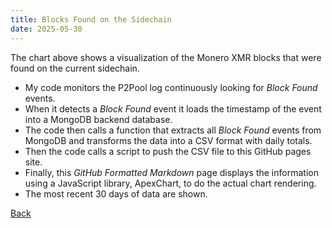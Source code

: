 ```yaml
---
title: Blocks Found on the Sidechain
date: 2025-05-30
---
```

<script src="https://cdnjs.cloudflare.com/ajax/libs/PapaParse/5.3.0/papaparse.min.js"></script>
<script src="https://cdn.jsdelivr.net/npm/apexcharts"></script>
<script src="/assets/js/BlocksFoundShort.js"></script>

<div id="wrapper">
  <div id="areaChart">
  </div>
  <div id="barChart">
  </div>
 </div>

The chart above shows a visualization of the Monero XMR blocks that were found on the current sidechain.

* My code monitors the P2Pool log continuously looking for *Block Found* events.
* When it detects a *Block Found* event it loads the timestamp of the event into a MongoDB backend database.
* The code then calls a function that extracts all *Block Found* events from MongoDB and transforms the data into a CSV format with daily totals.
* Then the code calls a script to push the CSV file to this GitHub pages site.
* Finally, this *GitHub Formatted Markdown* page displays the information using a JavaScript library, ApexChart, to do the actual chart rendering.
* The most recent 30 days of data are shown.

[Back](/pages/web/index.html)








